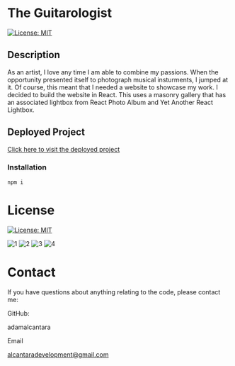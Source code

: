 # The Guitarologist
[![License: MIT](https://img.shields.io/badge/License-MIT-yellow.svg)](https://opensource.org/licenses/MIT)

## Description
As an artist, I love any time I am able to combine my passions. When the opportunity presented itself to photograph musical insturments, I jumped at it. Of course, this meant that I needed a website to showcase my work. I decided to build the website in React. This uses a masonry gallery that has an associated lightbox from React Photo Album and Yet Another React Lightbox.

## Deployed Project
[Click here to visit the deployed project](https://theguitarologist.com/)

### Installation

```
npm i
```

# License
[![License: MIT](https://img.shields.io/badge/License-MIT-yellow.svg)](https://opensource.org/licenses/MIT)

![1](https://github.com/adamalcantara/theguitarologist_react/assets/79345904/f5fb7caa-f7e2-4bba-ae0b-8fe54112beec)
![2](https://github.com/adamalcantara/theguitarologist_react/assets/79345904/3cd76590-aa89-4583-b6b7-d2607b82e97c)
![3](https://github.com/adamalcantara/theguitarologist_react/assets/79345904/b6d4333e-30cd-4f7a-8130-a132eb6a7cf9)
![4](https://github.com/adamalcantara/theguitarologist_react/assets/79345904/be6728c5-68ab-485a-9bba-bb79fb92f859)

# Contact
If you have questions about anything relating to the code, please contact me: 

GitHub: 

adamalcantara 

Email 

alcantaradevelopment@gmail.com 
